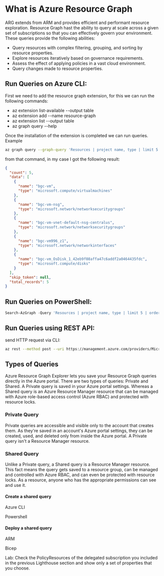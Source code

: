 # What is Azure Resource Graph

ARG extends from ARM and provides efficient and performant resource exploration. Resource Graph hast the ability to query at scale across a given set of subscriptions so that you can effectively govern your environment. These queries provide the following abilities:

- Query resources with complex filtering, grouping, and sorting by resource properties.
- Explore resources iteratively based on governance requirements.
- Assess the effect of applying policies in a vast cloud environment.
- Query changes made to resource properties.

## Run Queries on Azure CLI:

First we need to add the resource graph extension, for this we can run the following commands:

- az extension list-available --output table
- az extension add --name resource-graph
- az extension list --output table
- az graph query --help

Once the installation of the extension is completed we can run queries. Example

```bash
az graph query --graph-query 'Resources | project name, type | limit 5 | order by name asc'
```

from that command, in my case I got the following result:

```json
{
  "count": 5,
  "data": [
    {
      "name": "bgc-vm",
      "type": "microsoft.compute/virtualmachines"
    },
    {
      "name": "bgc-vm-nsg",
      "type": "microsoft.network/networksecuritygroups"
    },
    {
      "name": "bgc-vm-vnet-default-nsg-centralus",
      "type": "microsoft.network/networksecuritygroups"
    },
    {
      "name": "bgc-vm996_z1",
      "type": "microsoft.network/networkinterfaces"
    },
    {
      "name": "bgc-vm_OsDisk_1_42eb9f08affa47c6addf2a0464435fdc",
      "type": "microsoft.compute/disks"
    }
  ],
  "skip_token": null,
  "total_records": 5
}
```

## Run Queries on PowerShell:

```powershell
Search-AzGraph -Query 'Resources | project name, type | limit 5 | order by name asc'
```

## Run Queries using REST API:

send HTTP request via CLI:

```bash
az rest --method post --uri https://management.azure.com/providers/Microsoft.ResourceGraph/resources?api-version=2022-10-01 --body `@request-body.json
```

## Types of Queries

Azure Resource Graph Explorer lets you save your Resource Graph queries directly in the Azure portal. There are two types of queries: Private and Shared. A Private query is saved in your Azure portal settings. Whereas a Shared query is an Azure Resource Manager resource that can be managed with Azure role-based access control (Azure RBAC) and protected with resource locks.

### Private Query

Private queries are accessible and visible only to the account that creates them. As they're saved in an account's Azure portal settings, they can be created, used, and deleted only from inside the Azure portal. A Private query isn't a Resource Manager resource.

### Shared Query

Unlike a Private query, a Shared query is a Resource Manager resource. This fact means the query gets saved to a resource group, can be managed and controlled with Azure RBAC, and can even be protected with resource locks. As a resource, anyone who has the appropriate permissions can see and use it.

#### Create a shared query

Azure CLI

Powershell

#### Deploy a shared query

ARM

Bicep

Lab: Check the PolicyResources of the delegated subscription you included in the previous Lighthouse section and show only a set of properties that you choose.
